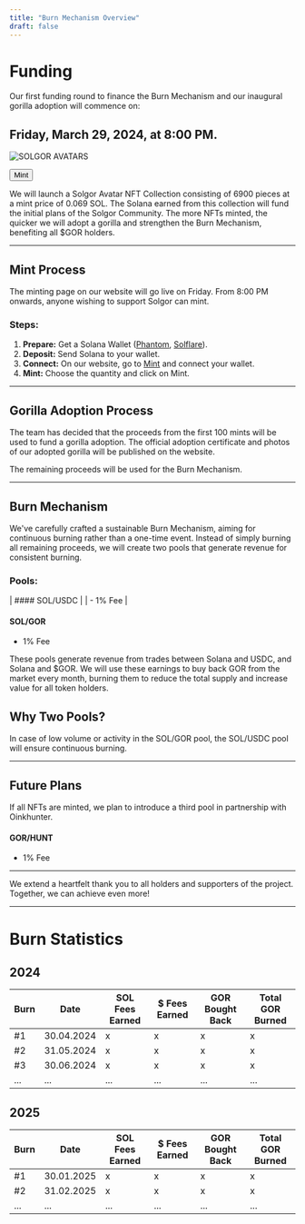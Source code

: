```yaml
---
title: "Burn Mechanism Overview"
draft: false
---
```


# Funding

Our first funding round to finance the Burn Mechanism and our inaugural gorilla adoption will commence on: 
## Friday, March 29, 2024, at 8:00 PM.

![SOLGOR AVATARS](/images/SOLGOR_AVATARS.gif)

<Button href="#" type="solid">Mint</Button>

We will launch a Solgor Avatar NFT Collection consisting of 6900 pieces at a mint price of 0.069 SOL. 
The Solana earned from this collection will fund the initial plans of the Solgor Community. 
The more NFTs minted, the quicker we will adopt a gorilla and strengthen the Burn Mechanism, benefiting all $GOR holders.

---

## Mint Process

<Notice type="info">
The minting page on our website will go live on Friday. From 8:00 PM onwards, anyone wishing to support Solgor can mint.
</Notice>

### Steps:

1. **Prepare:** Get a Solana Wallet ([Phantom](https://phantom.app/), [Solflare](https://solflare.com/)).
2. **Deposit:** Send Solana to your wallet.
3. **Connect:** On our website, go to [Mint](https://solgor.app/) and connect your wallet.
4. **Mint:** Choose the quantity and click on Mint.

---

## Gorilla Adoption Process

The team has decided that the proceeds from the first 100 mints will be used to fund a gorilla adoption. 
The official adoption certificate and photos of our adopted gorilla will be published on the website.

The remaining proceeds will be used for the Burn Mechanism.

---

## Burn Mechanism

We've carefully crafted a sustainable Burn Mechanism, aiming for continuous burning rather than a one-time event. 
Instead of simply burning all remaining proceeds, we will create two pools that generate revenue for consistent burning.

### Pools:

| #### SOL/USDC |
| - 1% Fee |

#### SOL/GOR
- 1% Fee


These pools generate revenue from trades between Solana and USDC, and Solana and $GOR. 
We will use these earnings to buy back GOR from the market every month, burning them to reduce the total supply and increase value for all token holders.

## Why Two Pools?

In case of low volume or activity in the SOL/GOR pool, the SOL/USDC pool will ensure continuous burning.

---

## Future Plans

If all NFTs are minted, we plan to introduce a third pool in partnership with Oinkhunter.

#### GOR/HUNT
- 1% Fee

---

We extend a heartfelt thank you to all holders and supporters of the project. 
Together, we can achieve even more!

---

# Burn Statistics

## 2024

| Burn | Date       | SOL Fees Earned | $ Fees Earned | GOR Bought Back | Total GOR Burned |
|------|------------|-----------------|---------------|-----------------|------------------|
| #1   | 30.04.2024 | x               | x             | x               | x                |
| #2   | 31.05.2024 | x               | x             | x               | x                |
| #3   | 30.06.2024 | x               | x             | x               | x                |
| ...  | ...        | ...             | ...           | ...             | ...              |

## 2025

| Burn | Date       | SOL Fees Earned | $ Fees Earned | GOR Bought Back | Total GOR Burned |
|------|------------|-----------------|---------------|-----------------|------------------|
| #1   | 30.01.2025 | x               | x             | x               | x                |
| #2   | 31.02.2025 | x               | x             | x               | x                |
| ...  | ...        | ...             | ...           | ...             | ...              |
